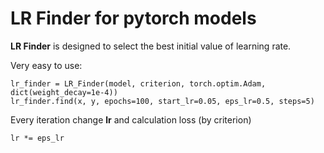 # LR Finder for pytorch models

**LR Finder** is designed to select the best initial value of learning rate.

Very easy to use:

~~~
lr_finder = LR_Finder(model, criterion, torch.optim.Adam, dict(weight_decay=1e-4))
lr_finder.find(x, y, epochs=100, start_lr=0.05, eps_lr=0.5, steps=5)
~~~

Every iteration change **lr** and calculation loss (by criterion)
~~~
lr *= eps_lr
~~~

